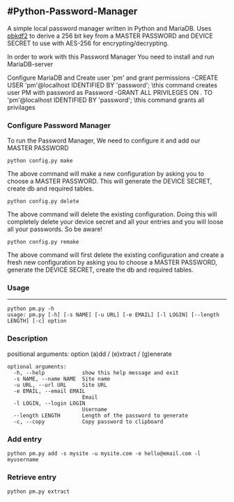 #Python-Password-Manager
--------------------------
A simple local password manager written in Python and MariaDB. Uses [pbkdf2](https://en.wikipedia.org/wiki/PBKDF2) to derive a 256 bit key from a MASTER PASSWORD and DEVICE SECRET to use with AES-256 for encrypting/decrypting.

In order to work with this Password Manager You need to install and run MariaDB-server

Configure MariaDB and Create user 'pm' and grant permissions
          -CREATE USER 'pm'@localhost IDENTIFIED BY 'password';                             \\this command creates user PM with password as Password
          -GRANT ALL PRIVILEGES ON *.* TO 'pm'@localhost IDENTIFIED BY 'password';           \\this command grants all privilages
          
         
### Configure Password Manager

To run the Password Manager, We need to configure it and add our MASTER PASSWORD 

```
python config.py make
```

The above command will make a new configuration by asking you to choose a MASTER PASSWORD.
This will generate the DEVICE SECRET, create db and required tables.

```
python config.py delete
```

The above command will delete the existing configuration. Doing this will completely delete your device secret and all your entries and you will loose all your passwords. So be aware!

```
python config.py remake
```

The above command will first delete the existing configuration and create a fresh new configuration by asking you to choose a MASTER PASSWORD, generate the DEVICE SECRET, create the db and required tables.


### Usage
------
```
python pm.py -h
usage: pm.py [-h] [-s NAME] [-u URL] [-e EMAIL] [-l LOGIN] [--length LENGTH] [-c] option
```

### Description

positional arguments:
  option                (a)dd / (e)xtract / (g)enerate

```
optional arguments:
  -h, --help            show this help message and exit
  -s NAME, --name NAME  Site name
  -u URL, --url URL     Site URL
  -e EMAIL, --email EMAIL
                        Email
  -l LOGIN, --login LOGIN
                        Username
  --length LENGTH       Length of the password to generate
  -c, --copy            Copy password to clipboard
```

### Add entry
```
python pm.py add -s mysite -u mysite.com -e hello@email.com -l myusername
```
### Retrieve entry
```
python pm.py extract
```
